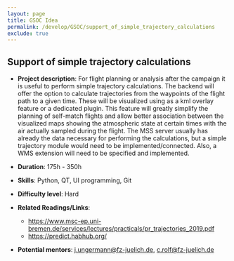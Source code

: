 ```yaml
---
layout: page
title: GSOC Idea
permalink: /develop/GSOC/support_of_simple_trajectory_calculations
exclude: true
---
```

## Support of simple trajectory calculations

- **Project description**:
For flight planning or analysis after the campaign it is useful to perform simple trajectory calculations. 
The backend will offer the option to calculate trajectories from the waypoints of the flight path to a given time. 
These will be visualized using as a kml overlay feature or a dedicated plugin. 
This feature will greatly simplify the planning of self-match flights and allow better association between 
the visualized maps showing the atmospheric state at certain times with the air actually sampled during the flight. 
The MSS server usually has already the data necessary for performing the calculations, but a simple trajectory 
module would need to be implemented/connected. Also, a WMS extension will need to be specified and implemented.

- **Duration**: 175h - 350h
- **Skills**: Python, QT, UI programming, Git
- **Difficulty level**: Hard
- **Related Readings/Links**:
    - https://www.msc-ep.uni-bremen.de/services/lectures/practicals/pr_trajectories_2019.pdf
    - https://predict.habhub.org/
- **Potential mentors**:
    j.ungermann@fz-juelich.de, c.rolf@fz-juelich.de